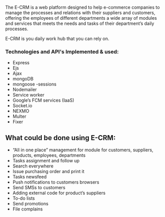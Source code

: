 The E-CRM is a web platform designed to help e-commerce companies to manage the processes and relations with their suppliers and customers, offering the employees of different departments a wide array of modules and services that meets the needs and tasks of their department’s daily processes. 

E-CRM is you daily work hub that you can rely on.

### Technologies and API's Implemented & used:
-	Express
-	Ejs 
-	Ajax
-	mongoDB
-	mongoose 
-sessions 
-	Nodemailer 
-	Service worker
-	Google’s FCM services (IaaS)
-	Socket.io
-	NEXMO
-	Multer 
-	Fixer 

## What could be done using E-CRM:

-	“All in one place” management for module for customers, suppliers, products, employees, departments
-	Tasks assignment and follow up
-	Search everywhere
-	Issue purchasing order and print it
-	Tasks newsfeed
-	Push notifications to customers browsers
-	Send SMSs to customers
-	Adding external code for product’s suppliers
-	To-do lists
-	Send promotions
-	File complains 


 

